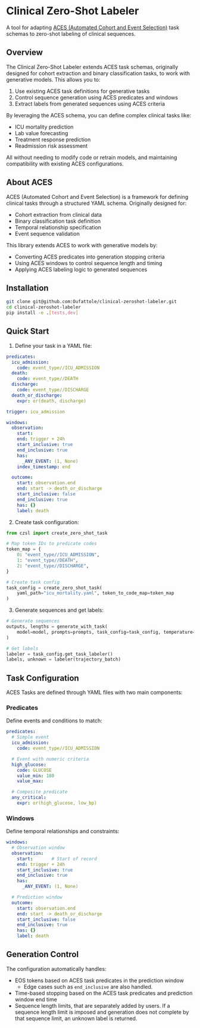 # Clinical Zero-Shot Labeler

A tool for adapting [ACES (Automated Cohort and Event Selection)](https://github.com/justin13601/ACES/tree/main) task schemas to zero-shot labeling of clinical sequences.

## Overview

The Clinical Zero-Shot Labeler extends ACES task schemas, originally designed for cohort extraction and binary classification tasks, to work with generative models. This allows you to:

1. Use existing ACES task definitions for generative tasks
2. Control sequence generation using ACES predicates and windows
3. Extract labels from generated sequences using ACES criteria

By leveraging the ACES schema, you can define complex clinical tasks like:

- ICU mortality prediction
- Lab value forecasting
- Treatment response prediction
- Readmission risk assessment

All without needing to modify code or retrain models, and maintaining compatibility with existing ACES configurations.

## About ACES

ACES (Automated Cohort and Event Selection) is a framework for defining clinical tasks through a structured YAML schema. Originally designed for:

- Cohort extraction from clinical data
- Binary classification task definition
- Temporal relationship specification
- Event sequence validation

This library extends ACES to work with generative models by:

- Converting ACES predicates into generation stopping criteria
- Using ACES windows to control sequence length and timing
- Applying ACES labeling logic to generated sequences

## Installation

```bash
git clone git@github.com:Oufattole/clinical-zeroshot-labeler.git
cd clinical-zeroshot-labeler
pip install -e .[tests,dev]
```

## Quick Start

1. Define your task in a YAML file:

```yaml
predicates:
  icu_admission:
    code: event_type//ICU_ADMISSION
  death:
    code: event_type//DEATH
  discharge:
    code: event_type//DISCHARGE
  death_or_discharge:
    expr: or(death, discharge)

trigger: icu_admission

windows:
  observation:
    start:
    end: trigger + 24h
    start_inclusive: true
    end_inclusive: true
    has:
      _ANY_EVENT: (1, None)
    index_timestamp: end

  outcome:
    start: observation.end
    end: start -> death_or_discharge
    start_inclusive: false
    end_inclusive: true
    has: {}
    label: death
```

2. Create task configuration:

```python
from czsl import create_zero_shot_task

# Map token IDs to predicate codes
token_map = {
    0: "event_type//ICU_ADMISSION",
    1: "event_type//DEATH",
    2: "event_type//DISCHARGE",
}

# Create task config
task_config = create_zero_shot_task(
    yaml_path="icu_mortality.yaml", token_to_code_map=token_map
)
```

3. Generate sequences and get labels:

```python
# Generate sequences
outputs, lengths = generate_with_task(
    model=model, prompts=prompts, task_config=task_config, temperature=0.7
)

# Get labels
labeler = task_config.get_task_labeler()
labels, unknown = labeler(trajectory_batch)
```

## Task Configuration

ACES Tasks are defined through YAML files with two main components:

### Predicates

Define events and conditions to match:

```yaml
predicates:
  # Simple event
  icu_admission:
    code: event_type//ICU_ADMISSION

  # Event with numeric criteria
  high_glucose:
    code: GLUCOSE
    value_min: 180
    value_max:

  # Composite predicate
  any_critical:
    expr: or(high_glucose, low_bp)
```

### Windows

Define temporal relationships and constraints:

```yaml
windows:
  # Observation window
  observation:
    start:       # Start of record
    end: trigger + 24h
    start_inclusive: true
    end_inclusive: true
    has:
      _ANY_EVENT: (1, None)

  # Prediction window
  outcome:
    start: observation.end
    end: start -> death_or_discharge
    start_inclusive: false
    end_inclusive: true
    has: {}
    label: death
```

## Generation Control

The configuration automatically handles:

- EOS tokens based on ACES task predicates in the prediction window
  - Edge cases such as `end_inclusive` are also handled.
- Time-based stopping based on the ACES task predicates and prediction window end time
- Sequence length limits, that are separately added by users. If a sequence length limit
  is imposed and generation does not complete by that sequence limit, an unknown label is returned.
